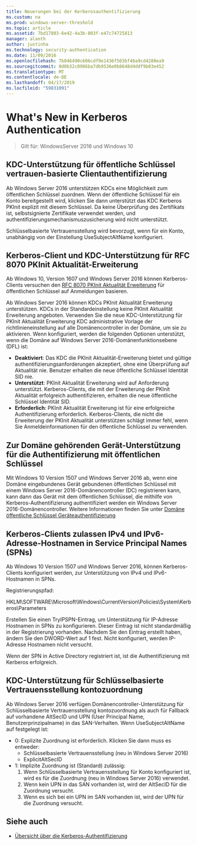 ```yaml
---
title: Neuerungen bei der Kerberosauthentifizierung
ms.custom: na
ms.prod: windows-server-threshold
ms.topic: article
ms.assetid: 7bd17803-6e42-4a3b-803f-e47c74725813
manager: alanth
author: justinha
ms.technology: security-authentication
ms.date: 11/09/2016
ms.openlocfilehash: 7b046490c606cdf9e1436f503bf46a9cd4280ea9
ms.sourcegitcommit: 0d0b32c8986ba7db9536e0b8648d4ddf9b03e452
ms.translationtype: MT
ms.contentlocale: de-DE
ms.lasthandoff: 04/17/2019
ms.locfileid: "59831091"
---
```

# <a name="whats-new-in-kerberos-authentication"></a>What's New in Kerberos Authentication

>Gilt für: WindowsServer 2016 und Windows 10

## <a name="kdc-support-for-public-key-trust-based-client-authentication"></a>KDC-Unterstützung für öffentliche Schlüssel vertrauen-basierte Clientauthentifizierung

Ab Windows Server 2016 unterstützen KDCs eine Möglichkeit zum öffentlichen Schlüssel zuordnen. Wenn der öffentliche Schlüssel für ein Konto bereitgestellt wird, klicken Sie dann unterstützt das KDC Kerberos PKInit explizit mit diesem Schlüssel. Da keine Überprüfung des Zertifikats ist, selbstsignierte Zertifikate verwendet werden, und authentifizierungsmechanismuszusicherung wird nicht unterstützt.

Schlüsselbasierte Vertrauensstellung wird bevorzugt, wenn für ein Konto, unabhängig von der Einstellung UseSubjectAltName konfiguriert.

## <a name="kerberos-client-and-kdc-support-for-rfc-8070-pkinit-freshness-extension"></a>Kerberos-Client und KDC-Unterstützung für RFC 8070 PKInit Aktualität-Erweiterung

Ab Windows 10, Version 1607 und Windows Server 2016 können Kerberos-Clients versuchen den [RFC 8070 PKInit Aktualität Erweiterung](https://datatracker.ietf.org/doc/draft-ietf-kitten-pkinit-freshness/) für öffentlichen Schlüssel auf Anmeldungen basieren. 

Ab Windows Server 2016 können KDCs PKInit Aktualität Erweiterung unterstützen. KDCs in der Standardeinstellung keine PKInit Aktualität Erweiterung angeboten. Verwenden Sie die neue KDC-Unterstützung für PKInit Aktualität Erweiterung KDC administrative Vorlage der richtlinieneinstellung auf alle Domänencontroller in der Domäne, um sie zu aktivieren. Wenn konfiguriert, werden die folgenden Optionen unterstützt, wenn die Domäne auf Windows Server 2016-Domänenfunktionsebene (DFL) ist:

- **Deaktiviert**: Das KDC die PKInit Aktualität-Erweiterung bietet und gültige authentifizierungsanforderungen akzeptiert, ohne eine Überprüfung auf Aktualität nie. Benutzer erhalten die neue öffentliche Schlüssel Identität SID nie.
- **Unterstützt**: PKInit Aktualität Erweiterung wird auf Anforderung unterstützt. Kerberos-Clients, die mit der Erweiterung der PKInit Aktualität erfolgreich authentifizieren, erhalten die neue öffentliche Schlüssel Identität SID.
- **Erforderlich**: PKInit Aktualität Erweiterung ist für eine erfolgreiche Authentifizierung erforderlich. Kerberos-Clients, die nicht die Erweiterung der PKInit Aktualität unterstützen schlägt immer fehl, wenn Sie Anmeldeinformationen für den öffentliche Schlüssel zu verwenden.

## <a name="domain-joined-device-support-for-authentication-using-public-key"></a>Zur Domäne gehörenden Gerät-Unterstützung für die Authentifizierung mit öffentlichen Schlüssel

Mit Windows 10 Version 1507 und Windows Server 2016 ab, wenn eine Domäne eingebundenes Gerät gebundenen öffentlichen Schlüssel mit einem Windows Server 2016-Domänencontroller (DC) registrieren kann, kann dann das Gerät mit dem öffentlichen Schlüssel, die mithilfe von Kerberos-Authentifizierung authentifiziert werden ein Windows Server 2016-Domänencontroller. Weitere Informationen finden Sie unter [Domäne öffentliche Schlüssel Geräteauthentifizierung](Domain-joined-Device-Public-Key-Authentication.md)

## <a name="kerberos-clients-allow-ipv4-and-ipv6-address-hostnames-in-service-principal-names-spns"></a>Kerberos-Clients zulassen IPv4 und IPv6-Adresse-Hostnamen in Service Principal Names (SPNs)

Ab Windows 10 Version 1507 und Windows Server 2016, können Kerberos-Clients konfiguriert werden, zur Unterstützung von IPv4 und IPv6-Hostnamen in SPNs. 

Registrierungspfad:

HKLM\SOFTWARE\Microsoft\Windows\CurrentVersion\Policies\System\Kerberos\Parameters

Erstellen Sie einen TryIPSPN-Eintrag, um Unterstützung für IP-Adresse Hostnamen in SPNs zu konfigurieren. Dieser Eintrag ist nicht standardmäßig in der Registrierung vorhanden. Nachdem Sie den Eintrag erstellt haben, ändern Sie den DWORD-Wert auf 1 fest. Nicht konfiguriert, werden IP-Adresse Hostnamen nicht versucht.

Wenn der SPN in Active Directory registriert ist, ist die Authentifizierung mit Kerberos erfolgreich. 

## <a name="kdc-support-for-key-trust-account-mapping"></a>KDC-Unterstützung für Schlüsselbasierte Vertrauensstellung kontozuordnung

Ab Windows Server 2016 verfügen Domänencontroller-Unterstützung für Schlüsselbasierte Vertrauensstellung kontozuordnung als auch für Fallback auf vorhandene AltSecID und UPN (User Principal Name, Benutzerprinzipalname) in das SAN-Verhalten. Wenn UseSubjectAltName auf festgelegt ist:

- 0: Explizite Zuordnung ist erforderlich. Klicken Sie dann muss es entweder:
    - Schlüsselbasierte Vertrauensstellung (neu in Windows Server 2016)
    - ExplicitAltSecID
- 1: Implizite Zuordnung ist (Standard) zulässig:
    1. Wenn Schlüsselbasierte Vertrauensstellung für Konto konfiguriert ist, wird es für die Zuordnung (neu in Windows Server 2016) verwendet.
    2. Wenn kein UPN in das SAN vorhanden ist, wird der AltSecID für die Zuordnung versucht.
    3. Wenn es sich bei ein UPN im SAN vorhanden ist, wird der UPN für die Zuordnung versucht.

## <a name="see-also"></a>Siehe auch

- [Übersicht über die Kerberos-Authentifizierung](kerberos-authentication-overview.md)
